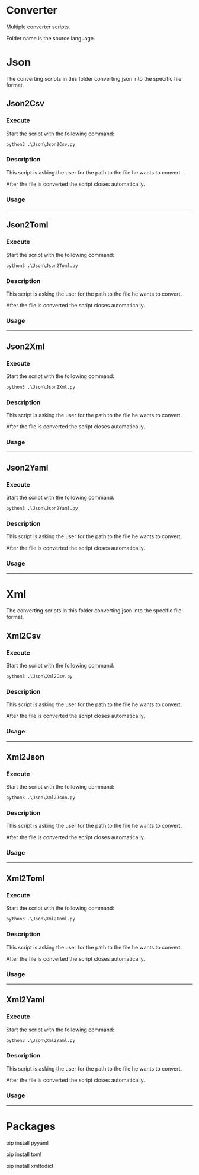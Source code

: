 # Converter

Multiple converter scripts. 

Folder name is the source language.
##

# Json

The converting scripts in this folder converting json into the specific file format.

## Json2Csv

### Execute

Start the script with the following command:

```cmd
python3 .\Json\Json2Csv.py
```

### Description

This script is asking the user for the path to the file he wants to convert.

After the file is converted the script closes automatically.

### Usage


---
## Json2Toml

### Execute

Start the script with the following command:

```cmd
python3 .\Json\Json2Toml.py
```

### Description

This script is asking the user for the path to the file he wants to convert.

After the file is converted the script closes automatically.

### Usage


---
## Json2Xml

### Execute

Start the script with the following command:

```cmd
python3 .\Json\Json2Xml.py
```

### Description

This script is asking the user for the path to the file he wants to convert.

After the file is converted the script closes automatically.

### Usage


---
## Json2Yaml

### Execute

Start the script with the following command:

```cmd
python3 .\Json\Json2Yaml.py
```

### Description

This script is asking the user for the path to the file he wants to convert.

After the file is converted the script closes automatically.

### Usage


---
# Xml

The converting scripts in this folder converting json into the specific file format.

## Xml2Csv

### Execute

Start the script with the following command:

```cmd
python3 .\Json\Xml2Csv.py
```

### Description

This script is asking the user for the path to the file he wants to convert.

After the file is converted the script closes automatically.

### Usage


---
## Xml2Json

### Execute

Start the script with the following command:

```cmd
python3 .\Json\Xml2Json.py
```

### Description

This script is asking the user for the path to the file he wants to convert.

After the file is converted the script closes automatically.

### Usage


---
## Xml2Toml

### Execute

Start the script with the following command:

```cmd
python3 .\Json\Xml2Toml.py
```

### Description

This script is asking the user for the path to the file he wants to convert.

After the file is converted the script closes automatically.

### Usage


---
## Xml2Yaml

### Execute

Start the script with the following command:

```cmd
python3 .\Json\Xml2Yaml.py
```

### Description

This script is asking the user for the path to the file he wants to convert.

After the file is converted the script closes automatically.

### Usage


---
# Packages

pip install pyyaml

pip install toml

pip install xmltodict